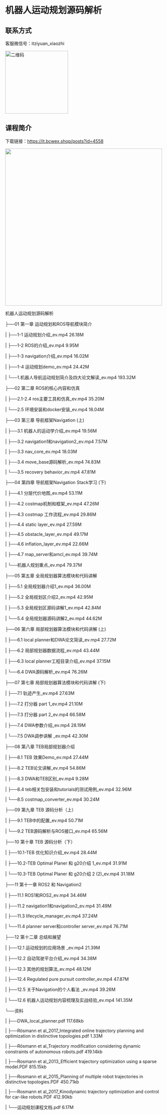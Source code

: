 # 机器人运动规划源码解析

## 联系方式

客服微信号：itziyuan_xiaozhi

<img src="https://ziyuanyun.oss-cn-guangzhou.aliyuncs.com/common/20240614073449/666b82192834a.jpg" width="200" height="200" alt="二维码">

## 课程简介

下载链接：https://it.bcwex.shop/posts?id=4558

<img src="https://ziyuanyun.oss-cn-guangzhou.aliyuncs.com/yun/20241129105640/67492d6861b33.jpg" width="500" alt="">

  

 机器人运动规划源码解析

 ├──01 第一章 运动规划和ROS导航模块简介

 | ├──1-1 运动规划介绍_ev.mp4 26.18M

 | ├──1-2 ROS的介绍_ev.mp4 9.95M

 | ├──1-3 navigation介绍_ev.mp4 16.02M

 | ├──1-4 运动规划demo_ev.mp4 24.42M

 | └──1.机器人导航运动规划简介及四大论文解读_ev.mp4 193.32M

 ├──02 第二章 ROS的核心内容和仿真

 | ├──2.1-2.4 ros主要工具和仿真_ev.mp4 35.20M

 | └──2.5 环境安装和docker安装_ev.mp4 18.04M

 ├──03 第三章 导航框架Navigation (上)

 | ├──3.1 机器人的运动学介绍_ev.mp4 19.56M

 | ├──3.2 navigation1和navigation2_ev.mp4 7.57M

 | ├──3.3 nav_core_ev.mp4 18.03M

 | ├──3.4 move_base源码解析_ev.mp4 74.83M

 | └──3.5 recovery behavior_ev.mp4 47.81M

 ├──04 第四章 导航框架Navigation Stack学习 (下)

 | ├──4.1 分层代价地图_ev.mp4 53.11M

 | ├──4.2 costmap机制和框架_ev.mp4 47.26M

 | ├──4.3 costmap 工作流程_ev.mp4 29.86M

 | ├──4.4 static layer_ev.mp4 27.59M

 | ├──4.5 obstacle_layer_ev.mp4 49.17M

 | ├──4.6 inflation_layer_ev.mp4 22.66M

 | ├──4.7 map_server和amcl_ev.mp4 39.74M

 | └──机器人规划重点_ev.mp4 79.37M

 ├──05 第五章 全局规划器算法模块和代码讲解

 | ├──5.1 全局规划器介绍1_ev.mp4 36.00M

 | ├──5.2 全局规划区介绍2_ev.mp4 42.95M

 | ├──5.3 全局规划区源码讲解1_ev.mp4 42.84M

 | └──5.4 全局规划器源码讲解2_ev.mp4 44.62M

 ├──06 第六章 局部规划器算法模块和代码讲解 (上)

 | ├──6.1 local planner和DWA论文简读_ev.mp4 27.72M

 | ├──6.2 局部规划器数据流程_ev.mp4 43.44M

 | ├──6.3 local planner工程目录介绍_ev.mp4 37.15M

 | └──6.4 DWA源码解析_ev.mp4 76.26M

 ├──07 第七章 局部规划器算法模块和代码讲解 (下)

 | ├──7.1 轨迹产生_ev.mp4 27.63M

 | ├──7.2 打分器 part 1_ev.mp4 21.10M

 | ├──7.3 打分器 part 2_ev.mp4 66.58M

 | ├──7.4 DWA参数介绍_ev.mp4 28.19M

 | └──7.5 DWA调参讲解 _ev.mp4 42.30M

 ├──08 第八章 TEB局部规划器介绍

 | ├──8.1 TEB 效果Demo_ev.mp4 27.44M

 | ├──8.2 TEB论文讲解_ev.mp4 54.86M

 | ├──8.3 DWA和TEB区别_ev.mp4 9.28M

 | ├──8.4 teb相关包安装和tutorials的测试用例_ev.mp4 32.96M

 | └──8.5 costmap_converter_ev.mp4 30.24M

 ├──09 第九章 TEB 源码分析（上）

 | ├──9.1 TEB中的配置_ev.mp4 50.71M

 | └──9.2 TEB源码解析与ROS接口_ev.mp4 65.56M

 ├──10 第十章 TEB 源码分析（下）

 | ├──10.1-TEB 优化知识介绍_ev.mp4 28.44M

 | ├──10.2-TEB Optimal Planer 和 g20介绍 1_ev.mp4 31.91M

 | └──10.3-TEB Optimal Planer 和 g20介绍 2 (2)_ev.mp4 31.18M

 ├──11 第十一章 ROS2 和 Navigation2

 | ├──11.1 ROS1和ROS2_ev.mp4 34.46M

 | ├──11.2 navigation1和navigation2_ev.mp4 31.49M

 | ├──11.3 lifecycle_manager_ev.mp4 37.24M

 | └──11.4 planner server和controller server_ev.mp4 76.71M

 ├──12 第十二章 总结和展望

 | ├──12.1 运动规划的应用场景 _ev.mp4 21.39M

 | ├──12.2 自动驾驶平台介绍_ev.mp4 34.38M

 | ├──12.3 其他的规划算法_ev.mp4 48.12M

 | ├──12.4 Regulated pure pursuit controller_ev.mp4 47.87M

 | ├──12.5 关于Navigation的个人看法 _ev.mp4 39.26M

 | └──12.6 机器人运动规划内容梳理及实战经验_ev.mp4 141.35M

 └──资料

 | ├──DWA_local_planner.pdf 117.68kb

 | ├──Rösmann et al_2017_Integrated online trajectory planning and optimization in distinctive topologies.pdf 1.33M

 | ├──Rösmann et al_Trajectory modiﬁcation considering dynamic constraints of autonomous robots.pdf 419.14kb

 | ├──Rosmann et al_2013_Efficient trajectory optimization using a sparse model.PDF 815.15kb

 | ├──Rosmann et al_2015_Planning of multiple robot trajectories in distinctive topologies.PDF 450.71kb

 | ├──Rosmann et al_2017_Kinodynamic trajectory optimization and control for car-like robots.PDF 412.90kb

 | └──运动规划课程文档.pdf 6.17M

  